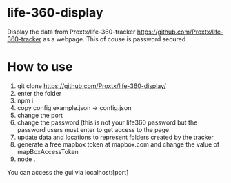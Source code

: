 # life-360-display
Display the data from Proxtx/life-360-tracker https://github.com/Proxtx/life-360-tracker as a webpage. This of couse is password secured

# How to use
1. git clone https://github.com/Proxtx/life-360-display/
2. enter the folder
3. npm i
4. copy config.example.json -> config.json
5. change the port
6. change the password (this is not your life360 password but the password users must enter to get access to the page
7. update data and locations to represent folders created by the tracker
8. generate a free mapbox token at mapbox.com and change the value of mapBoxAccessToken
9. node .

You can access the gui via localhost:[port]
